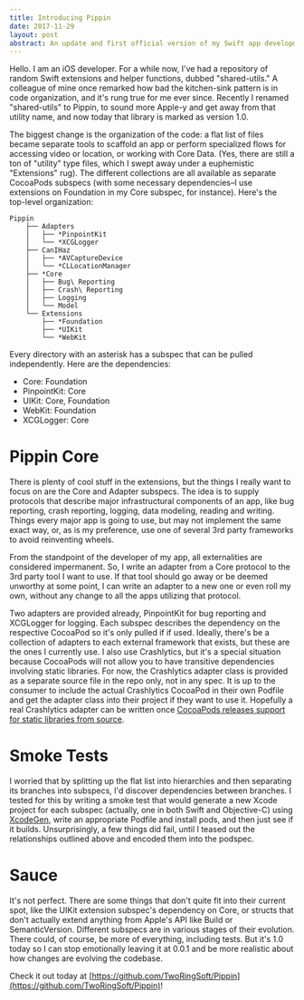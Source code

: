 ```yaml
---
title: Introducing Pippin
date: 2017-11-29
layout: post
abstract: An update and first official version of my Swift app development framework.
---
```


Hello. I am an iOS developer. For a while now, I've had a repository of random Swift extensions and helper functions, dubbed "shared-utils." A colleague of mine once remarked how bad the kitchen-sink pattern is in code organization, and it's rung true for me ever since. Recently I renamed "shared-utils" to Pippin, to sound more Apple-y and get away from that utility name, and now today that library is marked as version 1.0.

The biggest change is the organization of the code: a flat list of files became separate tools to scaffold an app or perform specialized flows for accessing video or location, or working with Core Data. (Yes, there are still a ton of "utility" type files, which I swept away under a euphemistic "Extensions" rug). The different collections are all available as separate CocoaPods subspecs (with some necessary dependencies–I use extensions on Foundation in my Core subspec, for instance). Here's the top-level organization:

```
Pippin
    ├── Adapters
    │   ├── *PinpointKit
    │   └── *XCGLogger
    ├── CanIHaz
    │   ├── *AVCaptureDevice
    │   └── *CLLocationManager
    ├── *Core
    │   ├── Bug\ Reporting
    │   ├── Crash\ Reporting
    │   ├── Logging
    │   └── Model
    └── Extensions
        ├── *Foundation
        ├── *UIKit
        └── *WebKit
```

Every directory with an asterisk has a subspec that can be pulled independently. Here are the dependencies:

- Core: Foundation
- PinpointKit: Core
- UIKit: Core, Foundation
- WebKit: Foundation
- XCGLogger: Core

# Pippin Core

There is plenty of cool stuff in the extensions, but the things I really want to focus on are the Core and Adapter subspecs. The idea is to supply protocols that describe major infrastructural components of an app, like bug reporting, crash reporting, logging, data modeling, reading and writing. Things every major app is going to use, but may not implement the same exact way, or, as is my preference, use one of several 3rd party frameworks to avoid reinventing wheels. 

From the standpoint of the developer of my app, all externalities are considered impermanent. So, I write an adapter from a Core protocol to the 3rd party tool I want to use. If that tool should go away or be deemed unworthy at some point, I can write an adapter to a new one or even roll my own, without any change to all the apps utilizing that protocol.

Two adapters are provided already, PinpointKit for bug reporting and XCGLogger for logging. Each subspec describes the dependency on the respective CocoaPod so it's only pulled if if used. Ideally, there's be a collection of adapters to each external framework that exists, but these are the ones I currently use. I also use Crashlytics, but it's a special situation because CocoaPods will not allow you to have transitive dependencies involving static libraries. For now, the Crashlytics adapter class is provided as a separate source file in the repo only, not in any spec. It is up to the consumer to include the actual Crashlytics CocoaPod in their own Podfile and get the adapter class into their project if they want to use it. Hopefully a real Crashlytics adapter can be written once [CocoaPods releases support for static libraries from source](https://github.com/CocoaPods/CocoaPods/pull/6811).

# Smoke Tests

I worried that by splitting up the flat list into hierarchies and then separating its branches into subspecs, I'd discover dependencies between branches. I tested for this by writing a smoke test that would generate a new Xcode project for each subspec (actually, one in both Swift and Objective-C) using [XcodeGen](https://github.com/yonaskolb/XcodeGen), write an appropriate Podfile and install pods, and then just see if it builds. Unsurprisingly, a few things did fail, until I teased out the relationships outlined above and encoded them into the podspec.

# Sauce

It's not perfect. There are some things that don't quite fit into their current spot, like the UIKit extension subspec's dependency on Core, or structs that don't actually extend anything from Apple's API like Build or SemanticVersion. Different subspecs are in various stages of their evolution. There could, of course, be more of everything, including tests. But it's 1.0 today so I can stop emotionally leaving it at 0.0.1 and be more realistic about how changes are evolving the codebase.

Check it out today at [https://github.com/TwoRingSoft/Pippin](https://github.com/TwoRingSoft/Pippin)!
